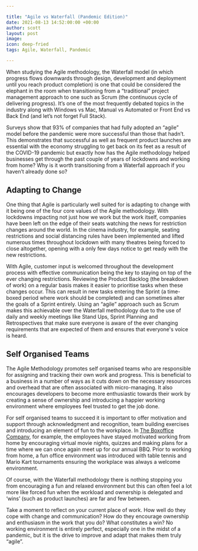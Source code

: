 ```yaml
---

title: "Agile vs Waterfall (Pandemic Edition)"
date: 2021-08-13 14:52:00:00 +00:00
author: scott
layout: post
image: 
icon: deep-fried
tags: Agile, Waterfall, Pandemic

---
```



When studying the Agile methodology, the Waterfall model (in which progress flows downwards through design, development and deployment until you reach product completion) is one that could be considered the elephant in the room when transitioning from a “traditional” project management approach to one such as Scrum (the continuous cycle of delivering progress). It’s one of the most frequently debated topics in the industry along with Windows vs Mac, Manual vs Automated or Front End vs Back End (and let’s not forget Full Stack). 

Surveys show that 93% of companies that had fully adopted an “agile” model before the pandemic were more successful than those that hadn’t. This demonstrates that successful as well as frequent product launches are essential with the economy struggling to get back on its feet as a result of the COVID-19 pandemic but exactly how has the Agile methodology helped businesses get through the past couple of years of lockdowns and working from home? Why is it worth transitioning from a Waterfall approach if you haven’t already done so?

## Adapting to Change

One thing that Agile is particularly well suited for is adapting to change with it being one of the four core values of the Agile methodology. With lockdowns impacting not just how we work but the work itself, companies have been left on the edge of their seats watching the news for restriction changes around the world. In the cinema industry, for example, seating restrictions and social distancing rules have been implemented and lifted numerous times throughout lockdown with many theatres being forced to close altogether, opening with a only few days notice to get ready with the new restrictions. 

With Agile, customer input is welcomed throughout the development process with effective communication being the key to staying on top of the ever changing restrictions. Reviewing the Product Backlog (the breakdown of work) on a regular basis makes it easier to prioritise tasks when these changes occur. This can result in new tasks entering the Sprint (a time-boxed period where work should be completed) and can sometimes alter the goals of a Sprint entirely. Using an “agile” approach such as Scrum makes this achievable over the Waterfall methodology due to the use of daily and weekly meetings like Stand Ups, Sprint Planning and Retrospectives that make sure everyone is aware of the ever changing requirements that are expected of them and ensures that everyone's voice is heard. 

## Self Organised Teams

The Agile Methodology promotes self organised teams who are responsible for assigning and tracking their own work and progress. This is beneficial to a business in a number of ways as it cuts down on the necessary resources and overhead that are often associated with  micro-managing. It also encourages developers to become more enthusiastic towards their work by creating a sense of ownership and introducing a happier working environment where employees feel trusted to get the job done. 

For self organised teams to succeed it is important to offer motivation and support through acknowledgment and recognition, team building exercises and introducing an element of fun to the workplace. In [The Boxoffice Company](https://company.boxoffice.com), for example, the employees have stayed motivated working from home by encouraging virtual movie nights, quizzes and making plans for a time where we can once again meet up for our annual BBQ. Prior to working from home, a fun office environment was introduced with table tennis and Mario Kart tournaments ensuring the workplace was always a welcome environment. 

Of course, with the Waterfall methodology there is nothing stopping you from encouraging a fun and relaxed environment but this can often feel a lot more like forced fun when the workload and ownership is delegated and ‘wins’ (such as product launches) are far and few between.

Take a moment to reflect on your current place of work. How well do they cope with change and communication? How do they encourage ownership and enthusiasm in the work that you do? What constitutes a win? No working environment is entirely perfect, especially one in the midst of a pandemic, but it is the drive to improve and adapt that makes them truly “agile”. 
